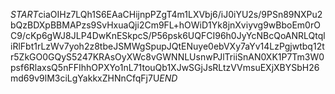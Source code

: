 $START$ciaOIHz7LQh1S6EAaCHijnpPZgT4m1LXVbj6/iJ0iYU2s/9PSn89NXPu2bQzBDXpBBMAPzs9SvHxuaQji2Cm9FL+hOWiD1Yk8jnXviyvg9wBboEm0rOC9/cKp6gWJ8JLP4DwKnESkpcS/P56psk6UQFCI96h0JyYcNBcQoANRLQtqliRlFbt1rLzWv7yoh2z8tbeJSMWgSpupJQtENuye0ebVXy7aYv14LzPgjwtbq12tr5ZkGO0GQyS5247KRAsOyXWc8vGWNNLUsnwPJlTriiSnAN0XK1P7Tm3W0psf6RlaxsQ5nFFIhhOPXYo1nL71touQb1XJwSGjJsRLtzVVmsuEXjXBYSbH26md69v9lM3ciLgYakkxZHNnCfqFj7U$END$